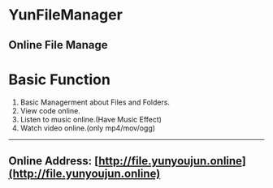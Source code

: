 # YunFileManager
Online File Manage
---
# Basic Function
1. Basic Managerment about Files and Folders.
2. View code online.
3. Listen to music online.(Have Music Effect)
4. Watch video online.(only mp4/mov/ogg)
---
## Online Address: [http://file.yunyoujun.online](http://file.yunyoujun.online)
